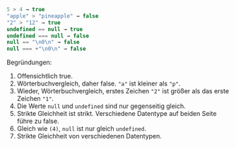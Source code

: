 

```js no-beautify
5 > 4 → true
"apple" > "pineapple" → false
"2" > "12" → true
undefined == null → true
undefined === null → false
null == "\n0\n" → false
null === +"\n0\n" → false
```

Begründungen:

1. Offensichtlich true.
2. Wörterbuchvergleich, daher false. `"a"` ist kleiner als `"p"`.
3. Wieder, Wörterbuchvergleich, erstes Zeichen `"2"` ist größer als das erste Zeichen `"1"`.
4. Die Werte `null` und `undefined` sind nur gegenseitig gleich.
5. Strikte Gleichheit ist strikt. Verschiedene Datentype auf beiden Seite führe zu false.
6. Gleich wie `(4)`, `null` ist nur gleich `undefined`.
7. Strikte Gleichheit von verschiedenen Datentypen.
